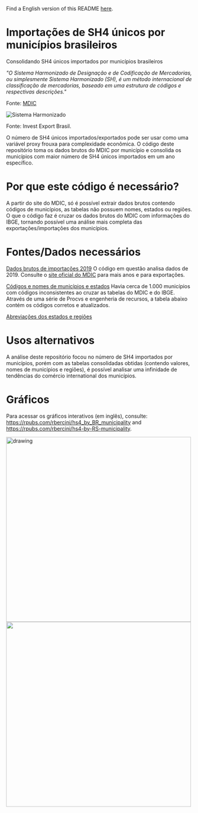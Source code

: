 Find a English version of this README [here](https://github.com/rodrigobercinimartins/BR-unique-HS4-imports-by-municipalities/blob/master/EN_README.md).

# Importações de SH4 únicos por municípios brasileiros
Consolidando SH4 únicos importados por municípios brasileiros

*"O Sistema Harmonizado de Designação e de Codificação de Mercadorias, ou simplesmente Sistema Harmonizado (SH), é um método internacional de classificação de mercadorias, baseado em uma estrutura de códigos e respectivas descrições."*

Fonte: [MDIC](http://www.mdic.gov.br/index.php/comercio-exterior/negociacoes-internacionais/206-assuntos/categ-comercio-exterior/sgp-sistema-geral-de-preferencias/1799-sgp-nomenclatura-comum-do-mercosul-ncm)

![Sistema Harmonizado](http://investexportbrasil.dpr.gov.br/Imagens/ilustMCMEstrutura.gif)

Fonte: Invest Export Brasil.

O número de SH4 únicos importados/exportados pode ser usar como uma variável proxy frouxa para complexidade econômica. O código deste repositório toma os dados brutos do MDIC por município e consolida os municípios com maior número de SH4 únicos importados em um ano específico.

# Por que este código é necessário?

A partir do site do MDIC, só é possível extrair dados brutos contendo códigos de municípios, as tabelas não possuem nomes, estados ou regiões. O que o código faz é cruzar os dados brutos do MDIC com informações do IBGE, tornando possível uma análise mais completa das exportações/importações dos municípios.

# Fontes/Dados necessários

[Dados brutos de importações 2019](http://www.mdic.gov.br/balanca/bd/comexstat-bd/mun/IMP_2019_MUN.csv) O código em questão analisa dados de 2019. Consulte o [site oficial do MDIC](http://www.mdic.gov.br/index.php/comercio-exterior/estatisticas-de-comercio-exterior/base-de-dados-do-comercio-exterior-brasileiro-arquivos-para-download) para mais anos e para exportações. 

[Códigos e nomes de municípios e estados](https://drive.google.com/open?id=1FU_1V7yYW-jILYy-KPW7UgvtYfYU7jRk) Havia cerca de 1.000 municípios com códigos inconsistentes ao cruzar as tabelas do MDIC e do IBGE. Através de uma série de Procvs e engenheria de recursos, a tabela abaixo contém os códigos corretos e atualizados.

[Abreviações dos estados e regiões](https://drive.google.com/open?id=1BZd6-M2IULN6qCVi7GU-GBZOMwFOBFvX)

# Usos alternativos

A análise deste repositório focou no número de SH4 importados por municípios, porém com as tabelas consolidadas obtidas (contendo valores, nomes de municípios e regiões), é possível analisar uma infinidade de tendências do comércio international dos municípios.

# Gráficos

Para acessar os gráficos interativos (em inglês), consulte:
https://rpubs.com/rbercini/hs4_by_BR_municipality and https://rpubs.com/rbercini/hs4-by-RS-municipality.

<img src="https://raw.githubusercontent.com/rodrigobercinimartins/BR-unique-HS4-imports-by-municipalities/master/PT_SH4-por-munic%C3%ADpio/Plot.jpg" alt="drawing" width="500"/>

<img src="https://raw.githubusercontent.com/rodrigobercinimartins/BR-unique-HS4-imports-by-municipalities/master/PT_SH4-por-munic%C3%ADpio-RS/Plot.jpg" width="500"/>
